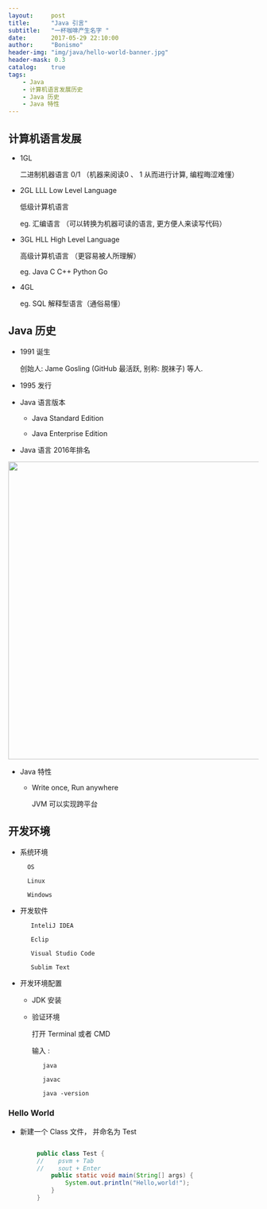 ```yaml
---
layout:     post
title:      "Java 引言"
subtitle:   "一杯咖啡产生名字 "
date:       2017-05-29 22:10:00
author:     "Bonismo"
header-img: "img/java/hello-world-banner.jpg"
header-mask: 0.3
catalog:    true
tags:
    - Java
    - 计算机语言发展历史
    - Java 历史
    - Java 特性
---
```


## 计算机语言发展

- 1GL

    二进制机器语言 0/1 （机器来阅读0 、 1 从而进行计算, 编程晦涩难懂）

- 2GL LLL Low Level Language

    低级计算机语言

    eg. 汇编语言 （可以转换为机器可读的语言, 更方便人来读写代码）

- 3GL HLL High Level Language

    高级计算机语言 （更容易被人所理解）

    eg. Java C C++ Python Go

- 4GL

    eg. SQL 解释型语言（通俗易懂）

## Java 历史

- 1991 诞生

    创始人:  Jame Gosling (GitHub 最活跃, 别称: 脱袜子) 等人.

- 1995 发行

- Java 语言版本

    - Java Standard Edition

    - Java Enterprise Edition

- Java 语言 2016年排名

<div>
    <img src="https://github.com/StayHungryStayFoolish/stayhungrystayfoolish.github.io/blob/master/img/java/order.jpg?raw=true" height="600" width="550" />
</div>

- Java 特性

    - Write once, Run anywhere

        JVM 可以实现跨平台



## 开发环境


 - 系统环境

         OS

         Linux

         Windows

 - 开发软件

          InteliJ IDEA

          Eclip

          Visual Studio Code

          Sublim Text

- 开发环境配置

    - JDK 安装

    - 验证环境

      打开 Terminal 或者 CMD

      输入 :

             java

             javac

             java -version

### Hello World

- 新建一个 Class 文件， 并命名为 Test

``` java

        public class Test {
        //    psvm + Tab
        //    sout + Enter
            public static void main(String[] args) {
                System.out.println("Hello,world!");
            }
        }
```




